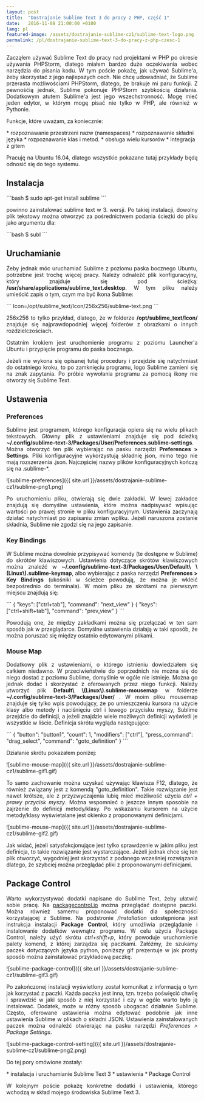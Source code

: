 ```yaml
---
layout: post
title:  "Dostrajanie Sublime Text 3 do pracy z PHP, część 1"
date:   2016-11-08 21:00:00 +0100
lang: pl
featured-image: /assets/dostrajanie-sublime-cz1/sublime-text-logo.png
permalink: /pl/dostrajanie-sublime-text-3-do-pracy-z-php-czesc-1
---
```

<p align="justify">
Zacząłem używać Sublime Text do pracy nad projektami w PHP po okresie używania PHPStorm, dlatego miałem bardzo duże oczekiwania wobec narzędzia do pisania kodu. W tym poście pokażę, jak używać Sublime'a, żeby skorzystać z jego najlepszych cech. Nie chcę udowadniać, że Sublime przerasta możliwościami PHPStorm, dlatego, że brakuje mi paru funkcji. Z pewnośćią jednak, Sublime pokonuje PHPStorm szybkością działania. Dodatkowym atutem Sublime'a jest jego wszechstronność. Mogę mieć jeden edytor, w którym mogę pisać nie tylko w PHP, ale również w Pythonie.
</p>
<p align="justify">
Funkcje, które uważam, za koniecznie:
</p>
* rozpoznawanie przestrzeni nazw (namespaces)
* rozpoznawanie składni języka
* rozpoznawanie klas i metod.
* obsługa wielu kursorów
* integracja z gitem

<p align="justify">
Pracuję na Ubuntu 16.04, dlatego wszystkie pokazane tutaj przykłady będą odnosić się do tego systemu.
</p>
<h2>Instalacja</h2>
```bash
$ sudo apt-get install sublime
```
<p align="justify">
powinno zainstalować sublime text w 3. wersji. Po takiej instalacji, dowolny plik tekstowy można otworzyć za pośrednictwem podania ścieżki do pliku jako argumentu dla:
</p>
```bash
$ subl
```
<h2>Uruchamianie</h2>
<p align="justify">
Żeby jednak móc uruchamiać Sublime z poziomu paska bocznego Ubuntu, potrzebne jest trochę więcej pracy. Należy odnaleźć plik konfiguracyjny, który znajduje się pod ścieżką: <b>/usr/share/applications/sublime_text.desktop</b>. W tym pliku należy umieścić zapis o tym, czym ma być ikona Sublime:
</p>
```
Icon=/opt/sublime_text/Icon/256x256/sublime-text.png
```
<p align="justify">
256x256 to tylko przykład, dlatego, że w folderze <b>/opt/sublime_text/Icon/</b> znajduje się najprawdopodniej więcej folderów z obrazkami o innych rozdzielczościach.
</p>
<p align="justify">
Ostatnim krokiem jest uruchomienie programu z poziomu Launcher'a Ubuntu i przypięcie programu do paska bocznego.
</p>
<p align="justify">
Jeżeli nie wykona się opisanej tutaj procedury i przejdzie się natychmiast do ostatniego kroku, to po zamknięciu programu, logo Sublime zamieni się na znak zapytania. Po próbie wywołania programu za pomocą ikony nie otworzy się Sublime Text.
</p>

<h2>Ustawenia</h2>
<h3>Preferences</h3>
<p align="justify">
Sublime jest programem, którego konfiguracja opiera się na wielu plikach tekstowych. Główny plik z ustawieniami znajduje się pod ścieżką <b>~/.config/sublime-text-3/Packages/User/Preferences.sublime-settings</b>. Można otworzyć ten plik wybierając na pasku narzędzi <b>Preferences > Settings</b>. Pliki konfiguracyjne wykorzystują składnię json, mimo tego nie mają rozszerzenia .json. Najczęściej nazwy plików konfiguracyjnych kończą się na .sublime-*.
</p>
![sublime-preferences]({{ site.url }}/assets/dostrajanie-sublime-cz1/sublime-png1.png)
<p align="justify">
Po uruchomieniu pliku, otwierają się dwie zakładki. W lewej zakładce znajdują się domyślne ustawienia, które można nadpisywać wpisując wartości  po prawej stronie w pliku konfiguracyjnym. Ustawienia zaczynają działać natychmiast po zapisaniu zmian wpliku. Jeżeli naruszona zostanie składnia, Sublime nie zgodzi się na jego zapisanie.
</p>

<h3>Key Bindings</h3>
<p align="justify">
W Sublime można dowolnie przypisywać komendy (te dostępne w Sublime) do skrótów klawiszowych. Ustawienia dotyczące skrótów klawiszowych można znaleźć w <b>~/.config/sublime-text-3/Packages/User/Default\ \(Linux\).sublime-keymap</b>, albo wybierając z paska narzędzi <b>Preferences > Key Bindings</b> (ukośniki w ścieżce powodują, że można je wkleić bezpośrednio do terminala).  W moim pliku ze skrótami na pierwszym miejscu znajdują się:
</p>
```
{ "keys": ["ctrl+tab"], "command": "next_view" }
{ "keys": ["ctrl+shift+tab"], "command": "prev_view" }
```
<p align="justify">
Powodują one, że między zakładkami można się przełączać w ten sam sposób jak w przeglądarce. Domyślne ustawienia działają w taki sposób, że można poruszać się między ostatnio edytowanymi plikami.
</p>
<h3>Mouse Map</h3>
<p align="justify">
Dodatkowy plik z ustawieniami, o którego istnieniu dowiedziałem się całkiem niedawno. W przeciwieństwie do poprzednich nie można się do niego dostać z poziomu Sublime, domyślnie w ogóle nie istnieje. Można go jednak dodać i skorzystać z oferowanych przez niego funkcji. Należy utworzyć plik <b>Default\ \(Linux\).sublime-mousemap</b> w folderze <b>~/.config/sublime-text-3/Packages/User/</b> . W moim pliku mousemap znajduje się tylko wpis powodujący, że po umieszczeniu kursora na użycie klasy albo metody i naciśnięciu ctrl i lewego przycisku myszy, Sublime przejdzie do definicji, a jeżeli znajdzie wiele możliwych definicji wyświetli je wszystkie w liście. Definicja skrótu wygląda następująco:
</p>
```
{
    "button": "button1",
    "count": 1,
    "modifiers": ["ctrl"],
    "press_command": "drag_select",
    "command": "goto_definition"
}
```
<p align="justify">
Działanie skrótu pokazałem poniżej:
</p>
![sublime-mouse-map]({{ site.url }}/assets/dostrajanie-sublime-cz1/sublime-gif1.gif)
<p align="justify">
To samo zachowanie można uzyskać używając klawisza F12, dlatego, że również związany jest z komendą "goto_definition". Takie rozwiązanie jest nawet krótsze, ale z przyzwyczajenia lubię mieć możliwość użycia <i>ctrl  + prawy przycisk myszy</i>. Można wspomnieć o jeszcze innym sposobie na zajrzenie do definicji metody/klasy. Po wskazaniu kursorem na użycie metody/klasy wyświetalane jest okienko z proponowanymi definicjami.
</p>
![sublime-mouse-map]({{ site.url }}/assets/dostrajanie-sublime-cz1/sublime-gif2.gif)
<p align="justify">
Jak widać, jeżeli satysfakcjonujące jest tylko sprawdzenie w jakim pliku jest definicja, to takie rozwiązanie jest wystarczające. Jeżeli jednak chce się ten plik otworzyć, wygodniej jest skorzystać z podanego wcześniej rozwiązania dlatego, że szybciej można przeglądać pliki z proponowanymi definicjami.
</p>
<h2>Package Control</h2>
<p align="justify">
Warto wykorzystywać dodatki napisane do Sublime Text, żeby ułatwić sobie pracę. Na <a href="packagecontrol.io">packagecontrol.io</a> można przeglądać dostępne paczki. Można również samemu proponować dodatki dla społeczności korzystającej z Sublime. Na podstronie <i>/installation</i> udostępniona jest instrukcja instalacji <b>Package Control</b>, który umożliwia przeglądanie i instalowanie dodatków wewnątrz programu. W celu użycia Package Control, należy użyć skrótu <i>ctrl+shift+p</i>, który powoduje uruchomienie palety komend, z której zarządza się paczkami.  Załóżmy, że szukamy paczek dotyczących języka python, poniższy gif prezentuje w jak prosty sposób można zainstalować przykładową paczkę.
</p>
![sublime-package-control]({{ site.url }}/assets/dostrajanie-sublime-cz1/sublime-gif3.gif)
<p align="justify">
Po zakończonej instalacji wyświetlony został komunikat z informacją o tym jak korzystać z paczki. Każda paczka jest inna, tzn. trzeba poświęcić chwilę i sprawdzić w jaki sposób z niej korzystać i czy w ogóle warto było ją instalować. Dodatek, może w różny sposób ubogacać działanie Sublime. Często, oferowane ustawienia można edytować podobnie jak inne ustawienia Sublime w plikach o składni JSON. Ustawienia zainstalowanych paczek można odnaleźć otwierając na pasku narzędzi <i>Preferences > Package Settings</i>.
</p>
![sublime-package-control-setting]({{ site.url }}/assets/dostrajanie-sublime-cz1/sublime-png2.png)
<p align="justify">
Do tej pory omówione zostały:
</p>
* instalacja i uruchamianie Sublime Text 3
* ustawienia
* Package Control
<p align="justify">
W kolejnym poście pokażę konkretne dodatki i ustawienia, którego wchodzą w skład mojego środowiska Sublime Text 3.
</p>